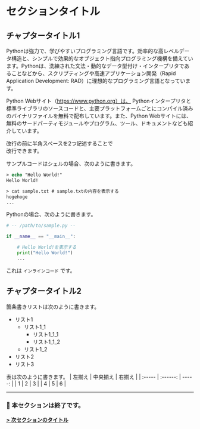 # セクションタイトル

## チャプタータイトル1

Pythonは強力で、学びやすいプログラミング言語です。効率的な高レベルデータ構造と、シンプルで効果的なオブジェクト指向プログラミング機構を備えています。Pythonは、洗練された文法・動的なデータ型付け・インタープリタであることなどから、スクリプティングや高速アプリケーション開発（Rapid Application Development: RAD）に理想的なプログラミング言語となっています。

Python Webサイト（https://www.python.org）は、 Pythonインタープリタと標準ライブラリのソースコードと、主要プラットフォームごとにコンパイル済みのバイナリファイルを無料で配布しています。また、Python Webサイトには、無料のサードパーティモジュールやプログラム、ツール、ドキュメントなども紹介しています。

改行の前に半角スペースを2つ記述することで  
改行できます。

サンプルコードはシェルの場合、次のように書きます。

```ps
> echo "Hello World!"
Hello World!

> cat sample.txt # sample.txtの内容を表示する
hogehoge
...

```

Pythonの場合、次のように書きます。

```python
# -- /path/to/sample.py --

if __name__ == "__main__":

    # Hello World!を表示する
    print("Hello World!")
    ...

```

これは `インラインコード` です。

## チャプタータイトル2

箇条書きリストは次のように書きます。

-   リスト1
    -   リスト1_1
        -   リスト1_1_1
        -   リスト1_1_2
    -   リスト1_2
-   リスト2
-   リスト3

表は次のように書きます。
| 左揃え | 中央揃え | 右揃え |
| :----- | :------: | -----: |
| 1      |    2     |      3 |
| 4      |    5     |      6 |

---

### :tada: 本セクションは終了です。

**[> 次セクションのタイトル](.)**
